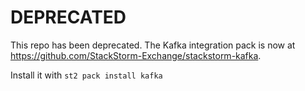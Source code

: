 # DEPRECATED

This repo has been deprecated. The Kafka integration pack is now at https://github.com/StackStorm-Exchange/stackstorm-kafka.

Install it with `st2 pack install kafka`
